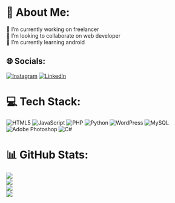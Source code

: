 # 💫 About Me:
🔭 I’m currently working on freelancer<br>👯 I’m looking to collaborate on  web developer<br>🌱 I’m currently learning android


## 🌐 Socials:
[![Instagram](https://img.shields.io/badge/Instagram-%23E4405F.svg?logo=Instagram&logoColor=white)](https://instagram.com/poemse) [![LinkedIn](https://img.shields.io/badge/LinkedIn-%230077B5.svg?logo=linkedin&logoColor=white)](https://linkedin.com/in/poemse) 

# 💻 Tech Stack:
![HTML5](https://img.shields.io/badge/html5-%23E34F26.svg?style=for-the-badge&logo=html5&logoColor=white) ![JavaScript](https://img.shields.io/badge/javascript-%23323330.svg?style=for-the-badge&logo=javascript&logoColor=%23F7DF1E) ![PHP](https://img.shields.io/badge/php-%23777BB4.svg?style=for-the-badge&logo=php&logoColor=white) ![Python](https://img.shields.io/badge/python-3670A0?style=for-the-badge&logo=python&logoColor=ffdd54) ![WordPress](https://img.shields.io/badge/WordPress-%23117AC9.svg?style=for-the-badge&logo=WordPress&logoColor=white) ![MySQL](https://img.shields.io/badge/mysql-4479A1.svg?style=for-the-badge&logo=mysql&logoColor=white) ![Adobe Photoshop](https://img.shields.io/badge/adobe%20photoshop-%2331A8FF.svg?style=for-the-badge&logo=adobe%20photoshop&logoColor=white) ![C#](https://img.shields.io/badge/c%23-%23239120.svg?style=for-the-badge&logo=csharp&logoColor=white)    <br/>
# 📊 GitHub Stats:
![](https://github-readme-stats.vercel.app/api?username=poemse&theme=dark&hide_border=false&include_all_commits=true&count_private=false)<br/>
![](https://github-readme-streak-stats.herokuapp.com/?user=poemse&theme=dark&hide_border=false)<br/>
![](https://github-readme-stats.vercel.app/api/top-langs/?username=poemse&theme=dark&hide_border=false&include_all_commits=true&count_private=false&layout=compact)<br/>
[![](https://visitcount.itsvg.in/api?id=poemse&icon=0&color=0)](https://visitcount.itsvg.in)



<!-- Proudly created with GPRM ( https://gprm.itsvg.in ) -->
